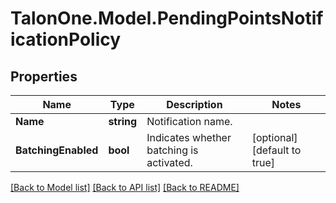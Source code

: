 # TalonOne.Model.PendingPointsNotificationPolicy
## Properties

Name | Type | Description | Notes
------------ | ------------- | ------------- | -------------
**Name** | **string** | Notification name. | 
**BatchingEnabled** | **bool** | Indicates whether batching is activated. | [optional] [default to true]

[[Back to Model list]](../README.md#documentation-for-models) [[Back to API list]](../README.md#documentation-for-api-endpoints) [[Back to README]](../README.md)

